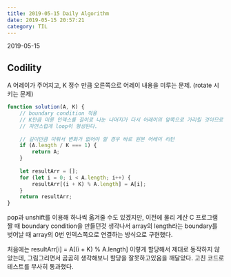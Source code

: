 ```yaml
---
title: 2019-05-15 Daily Algorithm
date: 2019-05-15 20:57:21
category: TIL
---
```

2019-05-15

## Codility
A 어레이가 주어지고, K 정수 만큼 오른쪽으로 어레이 내용을 미루는 문제. (rotate 시키는 문제)

```js
function solution(A, K) {
    // boundary condition 적용
    // K만큼 미룬 인덱스를 길이로 나눈 나머지가 다시 어레이의 앞쪽으로 가리킬 것이므로
    // 자연스럽게 loop이 형성된다.
    
    // 길이만큼 미뤄서 변화가 없어야 할 경우 바로 원본 어레이 리턴
    if (A.length / K === 1) {
        return A;
    }
    
    let resultArr = [];
    for (let i = 0; i < A.length; i++) {
        resultArr[(i + K) % A.length] = A[i];
    }
    return resultArr;
}
```
pop과 unshift를 이용해 하나씩 옮겨줄 수도 있겠지만, 이전에 물리 계산 C 프로그램 짤 때 boundary condition을 만들던것 생각나서 array의 length라는 boundary를 벗어날 때 array의 0번 인덱스쪽으로 연결하는 방식으로 구현했다.

처음에는 resultArr[i] = A[(i + K) % A.length] 이렇게 할당해서 제대로 동작하지 않았는데, 그림그리면서 곰곰히 생각해보니 할당을 잘못하고있음을 깨달았다. 고친 코드로 테스트를 무사히 통과했다.
